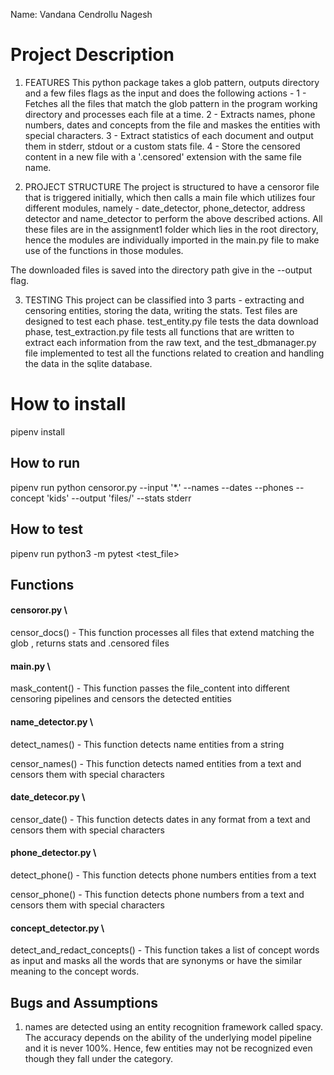 Name: Vandana Cendrollu Nagesh

# Project Description
1. FEATURES
This python package takes a glob pattern, outputs directory and a few files flags as the input and does the following actions - 
1 - Fetches all the files that match the glob pattern in the program working directory and processes each file at a time.
2 - Extracts names, phone numbers, dates and concepts from the file and maskes the entities with special characters.
3 - Extract statistics of each document and output them in stderr, stdout or a custom stats file.
4 - Store the censored content in a new file with a '.censored' extension with the same file name.

2. PROJECT STRUCTURE
The project is structured to have a censoror file that is triggered initially, which then calls a main file which utilizes four different modules, namely - date_detector, phone_detector, address detector and name_detector to perform the above described actions. All these files are in the assignment1 folder which lies in the root directory, hence the modules are individually imported in the main.py file to make use of the functions in those modules.

The downloaded files is saved into the directory path give in the --output flag. 

3. TESTING
This project can be classified into 3 parts - extracting and censoring entities, storing the data, writing the stats. Test files are designed to test each phase. test_entity.py file tests the data download phase, test_extraction.py file tests all functions that are written to extract each information from the raw text, and the test_dbmanager.py file implemented to test all the functions related to creation and handling the data in the sqlite database.


# How to install
pipenv install

## How to run
pipenv run python censoror.py --input '*.'                     --names --dates --phones --concept 'kids'                    --output 'files/'                     --stats stderr

## How to test
pipenv run python3 -m pytest <test_file>

## Functions
#### censoror.py \
censor_docs() - This function processes all files that extend matching the glob , returns stats and .censored files

#### main.py \
mask_content() - This function passes the file_content into different censoring pipelines and censors the detected entities

#### name_detector.py \
detect_names() - This function detects name entities from a string

censor_names() - This function detects named entities from a text and censors them with special characters

#### date_detecor.py \ 
censor_date() - This function detects dates in any format from a text and censors them with special characters

#### phone_detector.py \ 
detect_phone() - This function detects phone numbers entities from a text

censor_phone() - This function detects phone numbers from a text and censors them with special characters

#### concept_detector.py \ 
detect_and_redact_concepts() - This function takes a list of concept words as input and masks all the words that are synonyms or have the similar meaning to the concept words.



## Bugs and Assumptions
1. names are detected using an entity recognition framework called spacy. The accuracy depends on the ability of the underlying model pipeline and it is never 100%. Hence, few entities may not be recognized even though they fall under the category.

